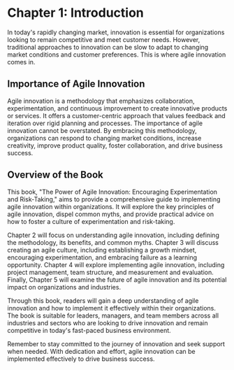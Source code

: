 Chapter 1: Introduction
=======================

In today's rapidly changing market, innovation is essential for organizations looking to remain competitive and meet customer needs. However, traditional approaches to innovation can be slow to adapt to changing market conditions and customer preferences. This is where agile innovation comes in.

Importance of Agile Innovation
------------------------------

Agile innovation is a methodology that emphasizes collaboration, experimentation, and continuous improvement to create innovative products or services. It offers a customer-centric approach that values feedback and iteration over rigid planning and processes. The importance of agile innovation cannot be overstated. By embracing this methodology, organizations can respond to changing market conditions, increase creativity, improve product quality, foster collaboration, and drive business success.

Overview of the Book
--------------------

This book, "The Power of Agile Innovation: Encouraging Experimentation and Risk-Taking," aims to provide a comprehensive guide to implementing agile innovation within organizations. It will explore the key principles of agile innovation, dispel common myths, and provide practical advice on how to foster a culture of experimentation and risk-taking.

Chapter 2 will focus on understanding agile innovation, including defining the methodology, its benefits, and common myths. Chapter 3 will discuss creating an agile culture, including establishing a growth mindset, encouraging experimentation, and embracing failure as a learning opportunity. Chapter 4 will explore implementing agile innovation, including project management, team structure, and measurement and evaluation. Finally, Chapter 5 will examine the future of agile innovation and its potential impact on organizations and industries.

Through this book, readers will gain a deep understanding of agile innovation and how to implement it effectively within their organizations. The book is suitable for leaders, managers, and team members across all industries and sectors who are looking to drive innovation and remain competitive in today's fast-paced business environment.

Remember to stay committed to the journey of innovation and seek support when needed. With dedication and effort, agile innovation can be implemented effectively to drive business success.
